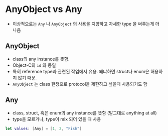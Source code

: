 # AnyObject vs Any

- 이상적으로는 `Any` 나 `AnyObject` 의 사용을 지양하고 자세한 type 을 써주는게 더 나음

## AnyObject

- class의 any instance를 뜻함. 
- Object-C의 `id` 와 동일 
- 특히 reference type과 관련된 작업에서 유용. 왜냐하면 struct나 enum은 허용하지 않기 때문. 
-  `AnyObject` 는 class 한정으로 protocol을 제한하고 싶을때 사용되기도 함

## Any

- class, struct, 혹은 enum의 any instance를 뜻함 (말그대로 anything at all) 
- type을 모르거나, type이 mix 되어 있을 때 사용

```swift
let values: [Any] = [1, 2, "Fish"]
```

